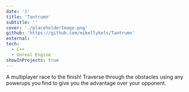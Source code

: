 ```yaml
---
date: '1'
title: 'Tantrumn'
subtitle: ''
cover: './placeholderImage.png'
github: 'https://github.com/mikellykels/Tantrumn'
external: ''
tech:
  - C++
  - Unreal Engine
showInProjects: true
---
```


A multiplayer race to the finish! Traverse through the obstacles using any powerups you find to give you the advantage over your opponent.
